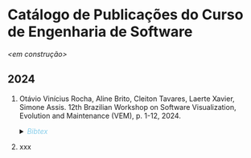 # Catálogo de Publicações do Curso de Engenharia de Software

_<em construção>_




## 2024

1. Otávio Vinícius Rocha, Aline Brito, Cleiton Tavares, Laerte Xavier, Simone Assis. 12th Brazilian Workshop on Software Visualization, Evolution and Maintenance (VEM), p. 1-12, 2024.
    <details>
    <summary><i style="color: skyblue;">Bibtex</i></summary>
    
    ```
    @inproceedings{QualidadeMOOC:VEM:2024
        author = {Otávio Vinícius Rocha, Aline Brito, Cleiton Tavares, Laerte Xavier, Simone Assis},
        title = {Analisando a Qualidade do Código em Plataformas de Cursos Online Abertos e Massivos},
        booktitle = {12th Workshop on Software Visualization, Maintenance and Evolution (VEM)}, 
        pages = {1--12},
        year = {2024}
    }
    ```
    </details>

2. xxx
